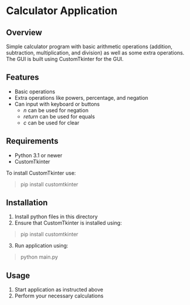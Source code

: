 # Calculator Application

## Overview
Simple calculator program with basic arithmetic operations (addition, subtraction, multiplication, and division) as well as some extra operations. The GUI is built using CustomTkinter for the GUI.

## Features
- Basic operations
- Extra operations like powers, percentage, and negation
- Can input with keyboard or buttons
  - _n_ can be used for negation
  - _return_ can be used for equals
  - _c_ can be used for clear

## Requirements
- Python 3.1 or newer
- CustomTkinter

To install CustomTkinter use:
> pip install customtkinter

## Installation
1. Install python files in this directory
2. Ensure that CustomTkinter is installed using:
> pip install customtkinter
3. Run application using:
> python main.py

## Usage
1. Start application as instructed above
2. Perform your necessary calculations
